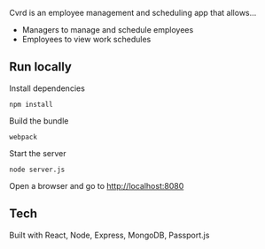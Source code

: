 Cvrd is an employee management and scheduling app that allows…
* Managers to manage and schedule employees
* Employees to view work schedules

## Run locally
Install dependencies
```shell
npm install
```

Build the bundle
```shell
webpack
```

Start the server
```shell
node server.js
```

Open a browser and go to [http://localhost:8080](http://localhost:8080)

## Tech
Built with React, Node, Express, MongoDB, Passport.js